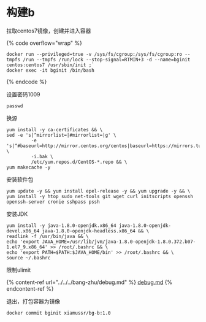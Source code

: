 # 构建b

拉取centos7镜像，创建并进入容器

{% code overflow="wrap" %}
```
docker run --privileged=true -v /sys/fs/cgroup:/sys/fs/cgroup:ro --tmpfs /run --tmpfs /run/lock --stop-signal=RTMIN+3 -d --name=bginit centos:centos7 /usr/sbin/init ;`
docker exec -it bginit /bin/bash
```
{% endcode %}

设置密码1009

```
passwd
```

换源

```
yum install -y ca-certificates && \
sed -e 's|^mirrorlist=|#mirrorlist=|g' \
         -e 's|^#baseurl=http://mirror.centos.org/centos|baseurl=https://mirrors.tuna.tsinghua.edu.cn/centos|g' \
         -i.bak \
         /etc/yum.repos.d/CentOS-*.repo && \
yum makecache -y
```

安装软件包

```
yum update -y && yum install epel-release -y && yum upgrade -y && \
yum install -y htop sudo net-tools git wget curl initscripts openssh openssh-server cronie sshpass pssh
```

安装JDK

```
yum install -y java-1.8.0-openjdk.x86_64 java-1.8.0-openjdk-devel.x86_64 java-1.8.0-openjdk-headless.x86_64 && \
readlink -f /usr/bin/java && \
echo 'export JAVA_HOME=/usr/lib/jvm/java-1.8.0-openjdk-1.8.0.372.b07-1.el7_9.x86_64' >> /root/.bashrc && \
echo 'export PATH=$PATH:$JAVA_HOME/bin' >> /root/.bashrc && \
source ~/.bashrc
```

限制ulimit

{% content-ref url="../../../bang-zhu/debug.md" %}
[debug.md](../../../bang-zhu/debug.md)
{% endcontent-ref %}

退出，打包容器为镜像

```
docker commit bginit xiamussr/bg-b:1.0
```
